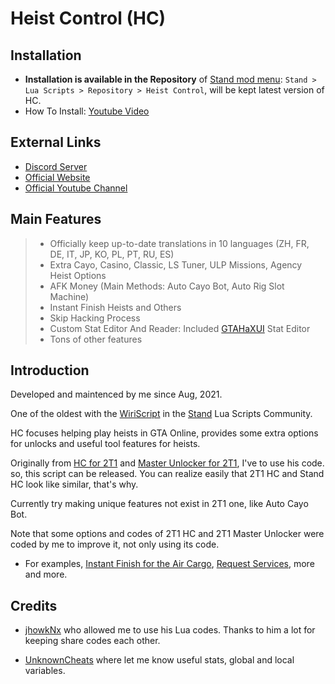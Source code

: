 # Heist Control (HC)


## Installation

- **Installation is available in the Repository** of [Stand mod menu](https://stand.gg): `Stand > Lua Scripts > Repository > Heist Control`, will be kept latest version of HC.
- How To Install: [Youtube Video](https://www.youtube.com/watch?v=UQpFb6hzIqo)

## External Links

- [Discord Server](https://icedoomfist.com/Link/HC_Discord)
- [Official Website](https://icedoomfist.com/Stand_Heist_Control)
- [Official Youtube Channel](https://www.youtube.com/channel/UCXD5Iz2Oe4cVoym71m2tfKQ)


## Main Features

> - Officially keep up-to-date translations in 10 languages (ZH, FR, DE, IT, JP, KO, PL, PT, RU, ES)
> - Extra Cayo, Casino, Classic, LS Tuner, ULP Missions, Agency Heist Options
> - AFK Money (Main Methods: Auto Cayo Bot, Auto Rig Slot Machine)
> - Instant Finish Heists and Others
> - Skip Hacking Process
> - Custom Stat Editor And Reader: Included [GTAHaXUI](https://www.unknowncheats.me/forum/grand-theft-auto-v/461672-gtahax-1-58-external-thread-3-a.html) Stat Editor
> - Tons of other features


## Introduction

Developed and maintenced by me since Aug, 2021.

One of the oldest with the [WiriScript](https://github.com/nowiry/WiriScript) in the [Stand](https://stand.gg) Lua Scripts Community.

HC focuses helping play heists in GTA Online, provides some extra options for unlocks and useful tool features for heists.

Originally from [HC for 2T1](https://github.com/jhowkNx/Heist-Control-v2) and [Master Unlocker for 2T1](https://github.com/jhowkNx/Master-Unlocker), I've to use his code. so, this script can be released. You can realize easily that 2T1 HC and Stand HC look like similar, that's why.

Currently try making unique features not exist in 2T1 one, like Auto Cayo Bot.

Note that some options and codes of 2T1 HC and 2T1 Master Unlocker were coded by me to improve it, not only using its code.
- For examples, [Instant Finish for the Air Cargo](https://www.unknowncheats.me/forum/3513482-post37.html), [Request Services](https://www.unknowncheats.me/forum/3442776-post4.html), more and more.


## Credits

- [jhowkNx](https://github.com/jhowkNx/) who allowed me to use his Lua codes. Thanks to him a lot for keeping share codes each other.

- [UnknownCheats](https://www.unknowncheats.me/forum/grand-theft-auto-v) where let me know useful stats, global and local variables.